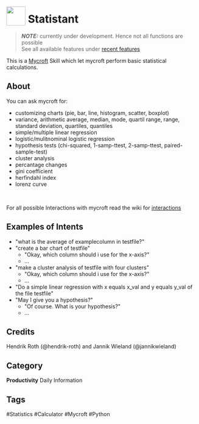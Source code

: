 # <img src="https://raw.githack.com/FortAwesome/Font-Awesome/master/svgs/solid/calculator.svg" card_color="#22A7F0" width="50" height="50" style="vertical-align:bottom"/> Statistant
> **_NOTE:_**  currently under development. Hence not all functions are possible <br> See all available features under [recent features](https://github.com/hendrik-roth/statistant-skill/wiki/recent-features)

This is a [Mycroft](https://mycroft.ai/) Skill which let mycroft perform basic statistical calculations.

## About
You can ask mycroft for:

- customizing charts (pie, bar, line, histogram, scatter, boxplot)
- variance, arithmetic average, median, mode, quartil range, range, standard deviation, quartiles, quantiles
- simple/multiple linear regression
- logistic/mulitnominal logistic regression
- hypothesis tests (chi-squared, 1-samp-ttest, 2-samp-ttest, paired-sample-test)
- cluster analysis
- percantage changes
- gini coefficient
- herfindahl index
- lorenz curve
<br>

For all possible Interactions with mycroft read the wiki for [interactions](https://github.com/hendrik-roth/statistant-skill/wiki/interactions)

## Examples of Intents
- "what is the average of examplecolumn in testfile?"
- "create a bar chart of testfile"
  - "Okay, which column should i use for the x-axis?"
  - ...
- "make a cluster analysis of testfile with four clusters"
  - "Okay, which column should i use for the x-axis?"
  - ...
- "Do a simple linear regression with x equals x_val and y equals y_val of the file testfile"
- "May I give you a hypothesis?"
  - "Of course. What is your hypothesis?"
  - ...

## Credits
Hendrik Roth (@hendrik-roth) and Jannik Wieland (@jannikwieland)

## Category
**Productivity**
Daily
Information

## Tags
#Statistics
#Calculator
#Mycroft
#Python

